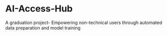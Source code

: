 # AI-Access-Hub
A graduation project- Empowering non-technical users through automated data preparation and model training
